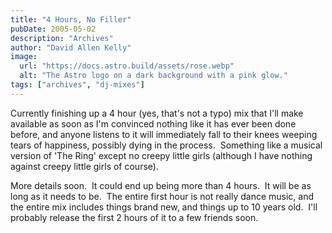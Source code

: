 ```yaml
---
title: "4 Hours, No Filler"
pubDate: 2005-05-02
description: "Archives"
author: "David Allen Kelly"
image:
  url: "https://docs.astro.build/assets/rose.webp"
  alt: "The Astro logo on a dark background with a pink glow."
tags: ["archives", "dj-mixes"]
---
```


Currently finishing up a 4 hour (yes, that's not a typo) mix that I'll make available as soon as I'm convinced nothing like it has ever been done before, and anyone listens to it will immediately fall to their knees weeping tears of happiness, possibly dying in the process.  Something like a musical version of 'The Ring' except no creepy little girls (although I have nothing against creepy little girls of course).

More details soon.  It could end up being more than 4 hours.  It will be as long as it needs to be.  The entire first hour is not really dance music, and the entire mix includes things brand new, and things up to 10 years old.  I'll probably release the first 2 hours of it to a few friends soon.
